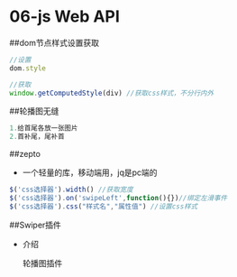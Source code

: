 # 06-js Web API

##dom节点样式设置获取

```js
//设置
dom.style

//获取
window.getComputedStyle(div) //获取css样式，不分行内外
```

##轮播图无缝

```js
1.给首尾各放一张图片
2.首补尾，尾补首
```

##zepto

+ 一个轻量的库，移动端用，jq是pc端的

  

```js
$('css选择器').width() //获取宽度
$('css选择器').on('swipeLeft',function(){})//绑定左滑事件
$('css选择器').css("样式名","属性值") //设置css样式
```

##Swiper插件

+ 介绍

  轮播图插件



